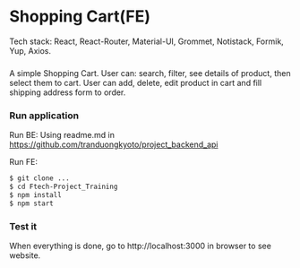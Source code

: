 # Shopping Cart(FE)

Tech stack: React, React-Router, Material-UI, Grommet, Notistack, Formik, Yup,  Axios. 

###
 
A simple Shopping Cart. User can: search, filter, see details of product, then select them to cart. User can add, delete, edit product in cart and fill shipping address form to order.



### Run application 
Run BE:  Using readme.md in https://github.com/tranduongkyoto/project_backend_api

Run FE: 
```sh
$ git clone ...
$ cd Ftech-Project_Training
$ npm install 
$ npm start
```


### Test it

When everything is done, go to http://localhost:3000 in browser to see website.
